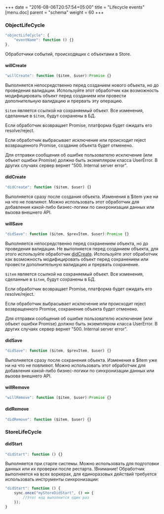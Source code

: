 +++
date = "2016-08-06T20:57:54+05:00"
title = "Lifecycle events"
[menu.doc]
    parent = "schema"
    weight = 60
+++

### ObjectLifeCycle
~~~javascript
"objectLifeCycle": {
    "eventName": function () {}
},
~~~
Обработчики событий, происходящих с объектами в Store.

#### willCreate
~~~javascript
"willCreate": function ($item, $user):Promise {}
~~~
Выполняется непосредственно перед созданием нового объекта, но до проведения валидации.
Используйте этот обработчик как возможность модифицировать объект перед созданием или провести
дополнительную валидацию и прервать эту операцию.

`$item` является ссылкой на сохраняемый объект. Все изменения, сделанные в `$item`, будут сохранены в БД.

Если обработчик возвращает Promise, платформа будет ожидать его resolve/reject.

Если обработчик выбрасывает исключение или происходит reject возвращенного Promise, создание объекта
будет отменено.

Для отправки сообщения об ошибке пользователю исключение (или объект ошибки Promise)
должно быть экземпляром класса UserError. В других случаях сервер вернет "500. Internal server error".

#### didCreate
~~~javascript
"didCreate": function ($item, $user) {}
~~~
Выполняется сразу после создания объекта. Изменения в $item уже ни на что не повлияют. Можно использовать
этот обработчик для добавления какой-либо бизнес-логики по синхронизации данных или вызова внешнего API.

#### willSave
~~~javascript
"didSave": function ($item, $prevItem, $user):Promise {}
~~~
Выполняется непосредственно перед сохранением объекта, но до проведения валидации. Не выполняется перед
созданием объекта, для этого используйте обработчик [didCreate](/doc/lifecycle_events/#willcreate).
Используйте этот обработчик как возможность модифицировать объект перед сохранением или провести
дополнительную валидацию и прервать сохранение.

`$item` является ссылкой на сохраняемый объект. Все изменения, сделанные в `$item`, будут сохранены в БД.

Если обработчик возвращает Promise, платформа будет ожидать его resolve/reject.

Если обработчик выбрасывает исключение или происходит reject возвращенного Promise, сохранение объекта
будет отменено.

Для отправки сообщения об ошибке пользователю исключение (или объект ошибки Promise)
должно быть экземпляром класса UserError. В других случаях сервер вернет "500. Internal server error".

#### didSave
~~~javascript
"didSave": function ($item, $prevItem, $user) {}
~~~
Выполняется сразу после сохранения объекта. Изменения в $item уже ни на что не повлияют. Можно использовать
этот обработчик для добавления какой-либо бизнес-логики по синхронизации данных или вызова внешнего API.

#### willRemove
~~~javascript
"willRemove": function ($item, $user):Promise {}
~~~

#### didRemove
~~~javascript
"didRemove": function ($item, $user) {}
~~~

### StoreLifeCycle
#### didStart
~~~javascript
"didStart": function () {}
~~~
Выполняется при старте системы. Можно использовать для подготовки данных или их проверки после рестарта.
!Внимание! Обработчик выполняется на всех воркерах, для единоразовых действий требуется использовать
инструменты синхронизации:
```javascript
"didStart": function () {
    sync.once("myStoreDidStart", () => {
        //Этот код выполнится один раз
    });
}
```